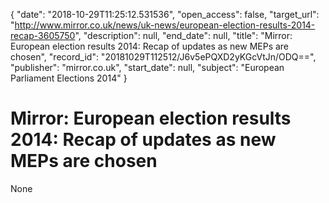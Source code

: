 {
  "date": "2018-10-29T11:25:12.531536", 
  "open_access": false, 
  "target_url": "http://www.mirror.co.uk/news/uk-news/european-election-results-2014-recap-3605750", 
  "description": null, 
  "end_date": null, 
  "title": "Mirror: European election results 2014: Recap of updates as new MEPs are chosen", 
  "record_id": "20181029T112512/J6v5ePQXD2yKGcVtJn/ODQ==", 
  "publisher": "mirror.co.uk", 
  "start_date": null, 
  "subject": "European Parliament Elections 2014"
}

# Mirror: European election results 2014: Recap of updates as new MEPs are chosen

None